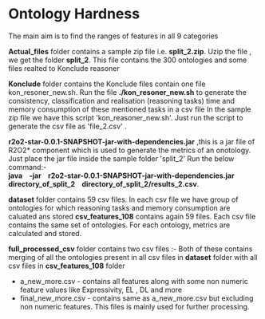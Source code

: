# Ontology Hardness
The main aim is to find the ranges of features in all 9 categories

**Actual_files** folder contains a sample zip file i.e. **split_2.zip**.
Uzip the file , we get the folder **split_2**. This file contains the 300 ontologies and some files realted to Konclude reasoner

**Konclude** folder contains the Konclude files contain one file kon_resoner_new.sh.
Run the file **./kon_resoner_new.sh** to generate the consistency, classification and realisation (reasoning tasks) time and memory consumption of these mentioned tasks in a csv file In the sample zip file we have this script 'kon_reasoner_new.sh'. Just run the script to generate the csv file as 'file_2.csv' .

**r2o2-star-0.0.1-SNAPSHOT-jar-with-dependencies.jar** ,this is a jar file of R2O2* component which is used to generate the metrics of an onotology. Just place the jar file inside the sample folder 'split_2' Run the below command:- </br>
**java &ensp; -jar &ensp; r2o2-star-0.0.1-SNAPSHOT-jar-with-dependencies.jar &ensp;  directory_of_split_2 &ensp; directory_of_split_2/results_2.csv**. </br>

**dataset** folder contains 59 csv files. In each csv file we have group of ontologies for which reasoning tasks and memory consumption are caluated ans stored
**csv_features_108** contains again 59 files. Each csv file contains the same set of ontologies. For each ontology, metrics are calculated and stored.

**full_processed_csv** folder contains two csv files :-
Both of these contains merging of all the ontologies present in all csv files in **dataset** folder with all csv files in **csv_features_108** folder
- a_new_more.csv  - contains all features along with some non numeric feature values like Expressivity, EL , DL and more
- final_new_more.csv - contains same as a_new_more.csv but excluding non numeric features. This files is mainly used for further processing.



                
